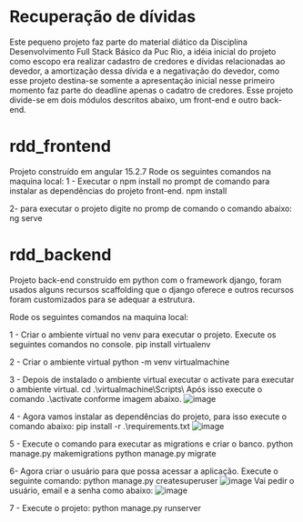 
# Recuperação de dívidas
Este pequeno projeto faz parte do material diático da Disciplina Desenvolvimento Full Stack Básico da Puc Rio, a idéia inicial do projeto como escopo era realizar cadastro de credores e dívidas relacionadas ao devedor, a amortização dessa dívida e a negativação do devedor, como esse projeto destina-se somente a apresentação inicial nesse primeiro momento faz parte do deadline apenas o cadatro de credores. Esse projeto divide-se em dois módulos descritos abaixo, um front-end e outro back-end.

# rdd_frontend
Projeto construído em angular 15.2.7
Rode os seguintes comandos na maquina local:
1 - Executar o npm install no prompt de comando para instalar as dependências do projeto front-end.
npm install

2- para executar o projeto digite no promp de comando o comando abaixo:
ng serve

# rdd_backend
Projeto back-end construído em python com o framework django, foram usados alguns recursos scaffolding que o django oferece e outros recursos foram customizados para se adequar a estrutura.

Rode os seguintes comandos na maquina local:

1 - Criar o ambiente virtual no venv para executar o projeto. Execute os seguintes comandos no console.
pip install virtualenv

2 - Criar o ambiente virtual
python -m venv virtualmachine

3 - Depois de instalado o ambiente virtual executar o activate para executar o ambiente virtual.
cd .\virtualmachine\Scripts\ 
Após isso execute o comando .\activate conforme imagem abaixo.
![image](https://user-images.githubusercontent.com/2296319/235370271-405abe30-2eaf-45f3-85d0-a4a93d3d12bb.png)

4 - Agora vamos instalar as dependências do projeto, para isso execute o comando abaixo: 
pip install -r .\requirements.txt
![image](https://user-images.githubusercontent.com/2296319/235370534-483774d5-1df3-44a8-8f0c-15ae2739ac6c.png)

5 - Execute o comando para executar as migrations e criar o banco.
python manage.py makemigrations
python manage.py migrate

6- Agora criar o usuário para que possa acessar a aplicação. Execute o seguinte comando:
python manage.py createsuperuser
![image](https://user-images.githubusercontent.com/2296319/235370580-e0144f5f-b8a0-47a1-9773-2deb92a58349.png)
 Vai pedir o usuário, email e a senha como abaixo:
![image](https://user-images.githubusercontent.com/2296319/235370635-a05f6eec-3b59-4bfd-b1ca-dcdd07f4673d.png)

7 - Execute o projeto:
python manage.py runserver















